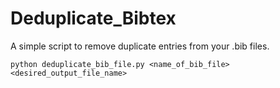 # Deduplicate_Bibtex
A simple script to remove duplicate entries from your .bib files. 

```
python deduplicate_bib_file.py <name_of_bib_file> <desired_output_file_name>
```
